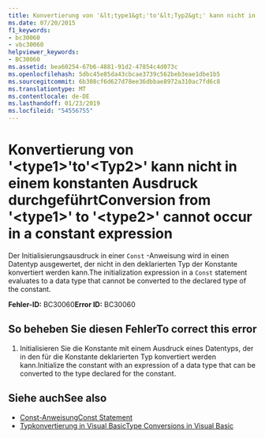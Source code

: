 ```yaml
---
title: Konvertierung von '&lt;type1&gt;'to'&lt;Typ2&gt;' kann nicht in einem konstanten Ausdruck durchgeführt
ms.date: 07/20/2015
f1_keywords:
- bc30060
- vbc30060
helpviewer_keywords:
- BC30060
ms.assetid: bea60254-67b6-4881-91d2-47854c4d073c
ms.openlocfilehash: 5dbc45e85da43cbcae3739c562beb3eae1dbe1b5
ms.sourcegitcommit: 6b308cf6d627d78ee36dbbae8972a310ac7fd6c8
ms.translationtype: MT
ms.contentlocale: de-DE
ms.lasthandoff: 01/23/2019
ms.locfileid: "54556755"
---
```

# <a name="conversion-from-lttype1gt-to-lttype2gt-cannot-occur-in-a-constant-expression"></a><span data-ttu-id="8c393-102">Konvertierung von '&lt;type1&gt;'to'&lt;Typ2&gt;' kann nicht in einem konstanten Ausdruck durchgeführt</span><span class="sxs-lookup"><span data-stu-id="8c393-102">Conversion from '&lt;type1&gt;' to '&lt;type2&gt;' cannot occur in a constant expression</span></span>
<span data-ttu-id="8c393-103">Der Initialisierungsausdruck in einer `Const` -Anweisung wird in einen Datentyp ausgewertet, der nicht in den deklarierten Typ der Konstante konvertiert werden kann.</span><span class="sxs-lookup"><span data-stu-id="8c393-103">The initialization expression in a `Const` statement evaluates to a data type that cannot be converted to the declared type of the constant.</span></span>  
  
 <span data-ttu-id="8c393-104">**Fehler-ID:** BC30060</span><span class="sxs-lookup"><span data-stu-id="8c393-104">**Error ID:** BC30060</span></span>  
  
## <a name="to-correct-this-error"></a><span data-ttu-id="8c393-105">So beheben Sie diesen Fehler</span><span class="sxs-lookup"><span data-stu-id="8c393-105">To correct this error</span></span>  
  
1.  <span data-ttu-id="8c393-106">Initialisieren Sie die Konstante mit einem Ausdruck eines Datentyps, der in den für die Konstante deklarierten Typ konvertiert werden kann.</span><span class="sxs-lookup"><span data-stu-id="8c393-106">Initialize the constant with an expression of a data type that can be converted to the type declared for the constant.</span></span>  
  
## <a name="see-also"></a><span data-ttu-id="8c393-107">Siehe auch</span><span class="sxs-lookup"><span data-stu-id="8c393-107">See also</span></span>
- [<span data-ttu-id="8c393-108">Const-Anweisung</span><span class="sxs-lookup"><span data-stu-id="8c393-108">Const Statement</span></span>](../../visual-basic/language-reference/statements/const-statement.md)
- [<span data-ttu-id="8c393-109">Typkonvertierung in Visual Basic</span><span class="sxs-lookup"><span data-stu-id="8c393-109">Type Conversions in Visual Basic</span></span>](../../visual-basic/programming-guide/language-features/data-types/type-conversions.md)
